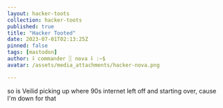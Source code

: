 ```yaml
---
layout: hacker-toots
collection: hacker-toots
published: true
title: "Hacker Tooted"
date: 2023-07-01T02:13:25Z
pinned: false
tags: [mastodon]
author: ⸸ commander ░ nova ⸸ :~$
avatar: /assets/media_attachments/hacker-nova.png

---
```


<p>so is Veilid picking up where 90s internet left off and starting over, cause I&#39;m down for that</p>


